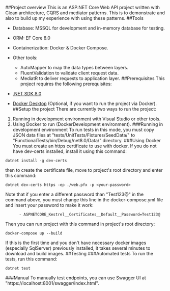 ##Project overview
This is an ASP.NET Core Web API project written with Clean architecture, CQRS and mediator patterns. This is to demonstrate and also to build up my experience with using these patterns.
##Tools
* Database: MSSQL for development and in-memory database for testing.
* ORM: EF Core 8.0
* Containerization: Docker & Docker Compose.
* Other tools:
  - AutoMapper to map the data types between layers.
  - FluentValidation to validate client request data.
  - MediatR to deliver requests to application layer.
##Prerequisites
This project requires the following prerequisites:

* [.NET SDK 8.0](https://dotnet.microsoft.com/en-us/download)
* [Docker Desktop](https://www.docker.com/products/docker-desktop) (Optional, if you want to run the project via Docker).
##Setup the project
There are currently two ways to run the project:
1. Running in development environment with Visual Studio or other tools.
2. Using Docker to run (DockerDevelopment environment).
###Running in development environment
To run tests in this mode, you must copy JSON data files at "tests/UnitTests/Fixtures/SeedData/" to "FunctionalTests/bin/Debug/net8.0/Data/" directory.
###Using Docker
You must create an https certificate to use with docker.
If you do not have dev-certs installed, install it using this command:
```
dotnet install -g dev-certs
```
then to create the certificate file, move to project's root directory and enter this command:
```
dotnet dev-certs https -ep ./web.pfx -p <your-password>
```
Note that if you enter a different password than "Test123@" in the command above, you must change this line in the docker-compose.yml file and insert your password to make it work:
```
      - ASPNETCORE_Kestrel__Certificates__Default__Password=Test123@
```
Then you can run project with this command in project's root directory:
```
docker-compose up --build
```
If this is the first time and you don't have necessary docker images (especially SqlServer) previously installed, it takes several minutes to download and build images.
##Testing
###Automated tests
To run the tests, run this command:
```
dotnet test
```
###Manual
To manually test endpoints, you can use Swagger UI at "https://localhost:8001/swagger/index.html".
